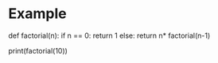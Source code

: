 # Example

def factorial(n):
    if n == 0:
      return 1
    else:
    return n* factorial(n-1)
    
print(factorial(10))
